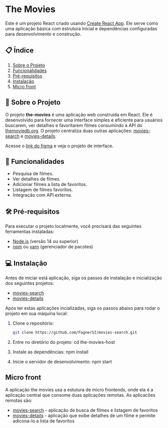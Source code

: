 # The Movies

Este é um projeto React criado usando [Create React App](https://create-react-app.dev/). Ele serve como uma aplicação básica com estrutura inicial e dependências configuradas para desenvolvimento e construção.

## 📋 Índice

1. [Sobre o Projeto](#sobre-o-projeto)
2. [Funcionalidades](#funcionalidades)
3. [Pré-requisitos](#pré-requisitos)
4. [Instalação](#instalação)
5. [Micro front](#micro-front)

## 📝 Sobre o Projeto

O projeto **the-movies** é uma aplicação web construída em React. Ele é desenvolvido para fornecer uma interface simples e eficiente para usuários buscarem, ver detalhes e favoritarem filmes consumindo a API do [themoviedb.org](https://developer.themoviedb.org/reference/intro/getting-started). O projeto centraliza duas outras aplicações: [movies-search](https://github.com/FagnerSI/movies-search.git) e [movies-details](https://github.com/FagnerSI/movies-details.git).

Acesse o [link do figma](https://www.figma.com/design/HNcdCA7ahAHMTzrcQT07mV/Search-Movies?m=auto&t=zdbxSGZss3fulLU2-1) e veja o projeto de interface.

## 🚀 Funcionalidades

- Pesquisa de filmes.
- Ver detalhes de filmes.
- Adicionar filmes a lista de favoritos.
- Listagem de filmes favoritos.
- Integração com API externa.

## 🛠 Pré-requisitos

Para executar o projeto localmente, você precisará das seguintes ferramentas instaladas:

- [Node.js](https://nodejs.org/en/) (versão 14 ou superior)
- [npm](https://www.npmjs.com/) ou [yarn](https://yarnpkg.com/) (gerenciador de pacotes)

## 💻 Instalação

Antes de iniciar está aplicação, siga os passos de instalação e inicialização dos seguintes projetos:

- [movies-search](https://github.com/FagnerSI/movies-search.git)
- [movies-details](https://github.com/FagnerSI/movies-details.git)

Após ter estas aplicações incializadas, siga os passos abaixo para rodar o projeto em sua máquina local:

1. Clone o repositório:

   ```bash
   git clone https://github.com/FagnerSI/movies-search.git

   ```

2. Entre no diretório do projeto:
   cd the-movies-host

3. Instale as dependências:
   npm install

4. Inicie o servidor de desenvolvimento:
   npm start

## Micro front
  
A aplicação the movies usa a estutura de micro frontends, onde ela é a aplicação central que consome duas aplicações remotas. As aplicacões remotas são:
- [movies-search](https://github.com/FagnerSI/movies-search.git) - aplicação de busca de filmes e listagem de favoritos
- [movies-details](https://github.com/FagnerSI/movies-details.git) - aplicação que exibe detalhes de um filme e permite adicona-lo a lista de favoritos

